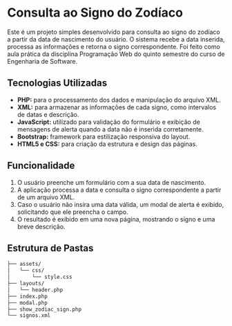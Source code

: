# Consulta ao Signo do Zodíaco

Este é um projeto simples desenvolvido para consulta ao signo do zodíaco a partir da data de nascimento do usuário. O sistema recebe a data inserida, processa as informações e retorna o signo correspondente. Foi feito como aula prática da disciplina Programação Web do quinto semestre do curso de Engenharia de Software.

## Tecnologias Utilizadas

- **PHP:** para o processamento dos dados e manipulação do arquivo XML.
- **XML:** para armazenar as informações de cada signo, como intervalos de datas e descrição.
- **JavaScript:** utilizado para validação do formulário e exibição de mensagens de alerta quando a data não é inserida corretamente.
- **Bootstrap:** framework para estilização responsiva do layout.
- **HTML5 e CSS:** para criação da estrutura e design das páginas.

## Funcionalidade

1. O usuário preenche um formulário com a sua data de nascimento.
2. A aplicação processa a data e consulta o signo correspondente a partir de um arquivo XML.
3. Caso o usuário não insira uma data válida, um modal de alerta é exibido, solicitando que ele preencha o campo.
4. O resultado é exibido em uma nova página, mostrando o signo e uma breve descrição.

## Estrutura de Pastas
```bash
├── assets/
│   └── css/
│       └── style.css         
├── layouts/
│   └── header.php          
├── index.php                 
├── modal.php                
├── show_zodiac_sign.php      
└── signos.xml                
